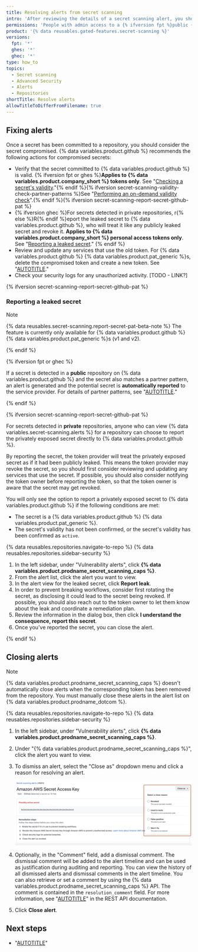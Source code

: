 ```yaml
---
title: Resolving alerts from secret scanning
intro: 'After reviewing the details of a secret scanning alert, you should fix and then close the alert.'
permissions: 'People with admin access to a {% ifversion fpt %}public {% endif %}repository can dismiss secret scanning alerts for the repository.'
product: '{% data reusables.gated-features.secret-scanning %}'
versions:
  fpt: '*'
  ghes: '*'
  ghec: '*'
type: how_to
topics:
  - Secret scanning
  - Advanced Security
  - Alerts
  - Repositories
shortTitle: Resolve alerts
allowTitleToDifferFromFilename: true
---
```


## Fixing alerts

Once a secret has been committed to a repository, you should consider the secret compromised. {% data variables.product.github %} recommends the following actions for compromised secrets:

* Verify that the secret committed to {% data variables.product.github %} is valid. {% ifversion fpt or ghes %}**Applies to {% data variables.product.company_short %} tokens only**. See "[Checking a secret's validity](/code-security/secret-scanning/managing-alerts-from-secret-scanning/evaluating-alerts#checking-a-secrets-validity)."{% endif %}{% ifversion secret-scanning-validity-check-partner-patterns %}See "[Performing an on-demand validity check](/code-security/secret-scanning/managing-alerts-from-secret-scanning/evaluating-alerts#performing-an-on-demand-validity-check)".{% endif %}{% ifversion secret-scanning-report-secret-github-pat %}
* {% ifversion ghec %}For secrets detected in private repositories, r{% else %}R{% endif %}eport the leaked secret to {% data variables.product.github %}, who will treat it like any publicly leaked secret and revoke it. **Applies to {% data variables.product.company_short %} personal access tokens only**. See "[Reporting a leaked secret](#reporting-a-leaked-secret)." {% endif %}
* Review and update any services that use the old token. For {% data variables.product.github %} {% data variables.product.pat_generic %}s, delete the compromised token and create a new token. See "[AUTOTITLE](/authentication/keeping-your-account-and-data-secure/creating-a-personal-access-token)."
* Check your security logs for any unauthorized activity. [TODO - LINK?]

{% ifversion secret-scanning-report-secret-github-pat %}

### Reporting a leaked secret

> [!NOTE]
> {% data reusables.secret-scanning.report-secret-pat-beta-note %} The feature is currently only available for {% data variables.product.github %} {% data variables.product.pat_generic %}s (v1 and v2).

{% endif %}

{% ifversion fpt or ghec %}

If a secret is detected in a **public** repository on {% data variables.product.github %} and the secret also matches a partner pattern, an alert is generated and the potential secret is **automatically reported** to the service provider. For details of partner patterns, see "[AUTOTITLE](/code-security/secret-scanning/introduction/supported-secret-scanning-patterns#supported-secrets)."

{% endif %}

{% ifversion secret-scanning-report-secret-github-pat %}

For secrets detected in **private** repositories, anyone who can view {% data variables.secret-scanning.alerts %} for a repository can choose to report the privately exposed secret directly to {% data variables.product.github %}.

By reporting the secret, the token provider will treat the privately exposed secret as if it had been publicly leaked. This means the token provider may revoke the secret, so you should first consider reviewing and updating any services that use the secret. If possible, you should also consider notifying the token owner before reporting the token, so that the token owner is aware that the secret may get revoked.

You will only see the option to report a privately exposed secret to {% data variables.product.github %} if the following conditions are met:

* The secret is a {% data variables.product.github %} {% data variables.product.pat_generic %}.
* The secret's validity has not been confirmed, or the secret's validity has been confirmed as `active`.

{% data reusables.repositories.navigate-to-repo %}
{% data reusables.repositories.sidebar-security %}
1. In the left sidebar, under "Vulnerability alerts", click **{% data variables.product.prodname_secret_scanning_caps %}**.
1. From the alert list, click the alert you want to view.
1. In the alert view for the leaked secret, click **Report leak**.
1. In order to prevent breaking workflows, consider first rotating the secret, as disclosing it could lead to the secret being revoked. If possible, you should also reach out to the token owner to let them know about the leak and coordinate a remediation plan.
1. Review the information in the dialog box, then click **I understand the consequence, report this secret**.
1. Once you've reported the secret, you can close the alert.

{% endif %}

## Closing alerts

> [!NOTE]
>{% data variables.product.prodname_secret_scanning_caps %} doesn't automatically close alerts when the corresponding token has been removed from the repository. You must manually close these alerts in the alert list on  {% data variables.product.prodname_dotcom %}.

{% data reusables.repositories.navigate-to-repo %}
{% data reusables.repositories.sidebar-security %}
1. In the left sidebar, under "Vulnerability alerts", click **{% data variables.product.prodname_secret_scanning_caps %}**.
1. Under "{% data variables.product.prodname_secret_scanning_caps %}", click the alert you want to view.
1. To dismiss an alert, select the "Close as" dropdown menu and click a reason for resolving an alert.

   ![Screenshot of a {% data variables.product.prodname_secret_scanning %} alert. A dropdown menu, titled "Close as", is expanded and highlighted in a dark orange outline.](/assets/images/help/repository/secret-scanning-dismiss-alert-web-ui-link-partner-documentation.png)

1. Optionally, in the "Comment" field, add a dismissal comment. The dismissal comment will be added to the alert timeline and can be used as justification during auditing and reporting. You can view the history of all dismissed alerts and dismissal comments in the alert timeline. You can also retrieve or set a comment by using the {% data variables.product.prodname_secret_scanning_caps %} API. The comment is contained in the `resolution_comment` field. For more information, see "[AUTOTITLE](/rest/secret-scanning#update-a-secret-scanning-alert)" in the REST API documentation.
1. Click **Close alert**.

## Next steps

* "[AUTOTITLE](/code-security/secret-scanning/managing-alerts-from-secret-scanning/monitoring-alerts)"
